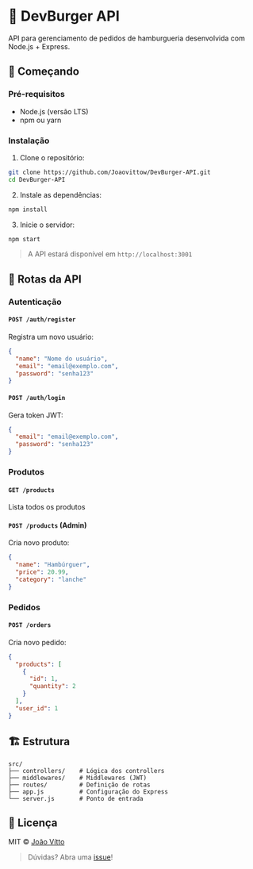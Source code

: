 # 🍔 DevBurger API

API para gerenciamento de pedidos de hamburgueria desenvolvida com Node.js + Express.

## 🚀 Começando

### Pré-requisitos
- Node.js (versão LTS)
- npm ou yarn

### Instalação
1. Clone o repositório:
```bash
git clone https://github.com/Joaovittow/DevBurger-API.git
cd DevBurger-API
```

2. Instale as dependências:
```bash
npm install
```

3. Inicie o servidor:
```bash
npm start
```

> A API estará disponível em `http://localhost:3001`

## 🔌 Rotas da API

### Autenticação
#### `POST /auth/register`
Registra um novo usuário:
```json
{
  "name": "Nome do usuário",
  "email": "email@exemplo.com",
  "password": "senha123"
}
```

#### `POST /auth/login`
Gera token JWT:
```json
{
  "email": "email@exemplo.com",
  "password": "senha123"
}
```

### Produtos
#### `GET /products`
Lista todos os produtos

#### `POST /products` (Admin)
Cria novo produto:
```json
{
  "name": "Hambúrguer",
  "price": 20.99,
  "category": "lanche"
}
```

### Pedidos
#### `POST /orders`
Cria novo pedido:
```json
{
  "products": [
    {
      "id": 1,
      "quantity": 2
    }
  ],
  "user_id": 1
}
```

## 🏗️ Estrutura
```
src/
├── controllers/    # Lógica dos controllers
├── middlewares/    # Middlewares (JWT)
├── routes/         # Definição de rotas
├── app.js          # Configuração do Express
└── server.js       # Ponto de entrada
```

## 📜 Licença
MIT © [João Vítto](https://github.com/Joaovittow)

> Dúvidas? Abra uma [issue](https://github.com/Joaovittow/DevBurger-API/issues)!
